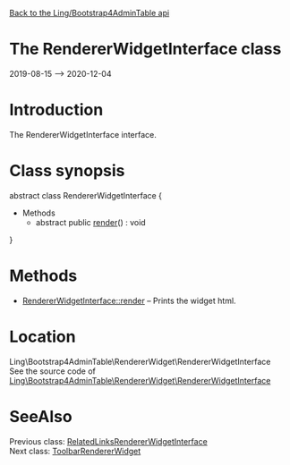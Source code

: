 [Back to the Ling/Bootstrap4AdminTable api](https://github.com/lingtalfi/Bootstrap4AdminTable/blob/master/doc/api/Ling/Bootstrap4AdminTable.md)



The RendererWidgetInterface class
================
2019-08-15 --> 2020-12-04






Introduction
============

The RendererWidgetInterface interface.



Class synopsis
==============


abstract class <span class="pl-k">RendererWidgetInterface</span>  {

- Methods
    - abstract public [render](https://github.com/lingtalfi/Bootstrap4AdminTable/blob/master/doc/api/Ling/Bootstrap4AdminTable/RendererWidget/RendererWidgetInterface/render.md)() : void

}






Methods
==============

- [RendererWidgetInterface::render](https://github.com/lingtalfi/Bootstrap4AdminTable/blob/master/doc/api/Ling/Bootstrap4AdminTable/RendererWidget/RendererWidgetInterface/render.md) &ndash; Prints the widget html.





Location
=============
Ling\Bootstrap4AdminTable\RendererWidget\RendererWidgetInterface<br>
See the source code of [Ling\Bootstrap4AdminTable\RendererWidget\RendererWidgetInterface](https://github.com/lingtalfi/Bootstrap4AdminTable/blob/master/RendererWidget/RendererWidgetInterface.php)



SeeAlso
==============
Previous class: [RelatedLinksRendererWidgetInterface](https://github.com/lingtalfi/Bootstrap4AdminTable/blob/master/doc/api/Ling/Bootstrap4AdminTable/RendererWidget/RelatedLinksRendererWidgetInterface.md)<br>Next class: [ToolbarRendererWidget](https://github.com/lingtalfi/Bootstrap4AdminTable/blob/master/doc/api/Ling/Bootstrap4AdminTable/RendererWidget/ToolbarRendererWidget.md)<br>
